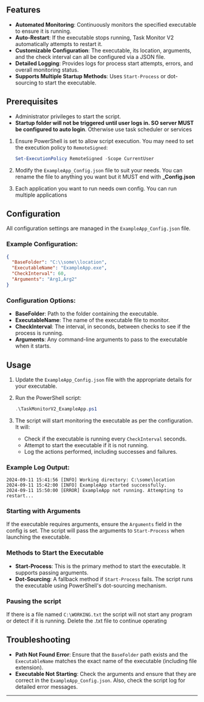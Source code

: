 ## Features

- **Automated Monitoring**: Continuously monitors the specified executable to ensure it is running.
- **Auto-Restart**: If the executable stops running, Task Monitor V2 automatically attempts to restart it.
- **Customizable Configuration**: The executable, its location, arguments, and the check interval can all be configured via a JSON file.
- **Detailed Logging**: Provides logs for process start attempts, errors, and overall monitoring status.
- **Supports Multiple Startup Methods**: Uses `Start-Process` or dot-sourcing to start the executable.

## Prerequisites

- Administrator privileges to start the script.
- **Startup folder will not be triggered until user logs in. SO server MUST be configured to auto login**. Otherwise use task scheduler or services

1. Ensure PowerShell is set to allow script execution. You may need to set the execution policy to `RemoteSigned`:

   ```powershell
   Set-ExecutionPolicy RemoteSigned -Scope CurrentUser
   ```

2. Modify the `ExampleApp_Config.json` file to suit your needs. You can rename the file to anything you want but it MUST end with **\_Config.json**

3. Each application you want to run needs own config. You can run multiple applications

## Configuration

All configuration settings are managed in the `ExampleApp_Config.json` file.

### Example Configuration:

```json
{
  "BaseFolder": "C:\\some\\location",
  "ExecutableName": "ExampleApp.exe",
  "CheckInterval": 60,
  "Arguments": "Arg1,Arg2"
}
```

### Configuration Options:

- **BaseFolder**: Path to the folder containing the executable.
- **ExecutableName**: The name of the executable file to monitor.
- **CheckInterval**: The interval, in seconds, between checks to see if the process is running.
- **Arguments**: Any command-line arguments to pass to the executable when it starts.

## Usage

1. Update the `ExampleApp_Config.json` file with the appropriate details for your executable.
2. Run the PowerShell script:

   ```powershell
   .\TaskMonitorV2_ExampleApp.ps1
   ```

3. The script will start monitoring the executable as per the configuration. It will:
   - Check if the executable is running every `CheckInterval` seconds.
   - Attempt to start the executable if it is not running.
   - Log the actions performed, including successes and failures.

### Example Log Output:

```
2024-09-11 15:41:56 [INFO] Working directory: C:\some\location
2024-09-11 15:42:00 [INFO] ExampleApp started successfully.
2024-09-11 15:50:00 [ERROR] ExampleApp not running. Attempting to restart...
```

### Starting with Arguments

If the executable requires arguments, ensure the `Arguments` field in the config is set. The script will pass the arguments to `Start-Process` when launching the executable.

### Methods to Start the Executable

- **Start-Process**: This is the primary method to start the executable. It supports passing arguments.
- **Dot-Sourcing**: A fallback method if `Start-Process` fails. The script runs the executable using PowerShell's dot-sourcing mechanism.

### Pausing the script

If there is a file named `C:\WORKING.txt` the script will not start any program or detect if it is running. Delete the .txt file to continue operating

## Troubleshooting

- **Path Not Found Error**: Ensure that the `BaseFolder` path exists and the `ExecutableName` matches the exact name of the executable (including file extension).
- **Executable Not Starting**: Check the arguments and ensure that they are correct in the `ExampleApp_Config.json`. Also, check the script log for detailed error messages.

---
